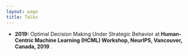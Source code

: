 ```yaml
---
layout: page
title: Talks
---
```

- <b>2019:</b> Optimal Decision Making Under Strategic Behavior at <b>Human-Centric Machine Learning (HCML) Workshop, NeurIPS, Vancouver, Canada, 2019 </b>. 


 


<!--
My name is Inigo Montoya. I have the following qualities:

- I rock a great mustache
- I'm extremely loyal to my family

What else do you need?

### my history

To be honest, I'm having some trouble remembering right now, so why don't you just watch [my movie](http://en.wikipedia.org/wiki/The_Princess_Bride_%28film%29) and it will answer **all** your questions. -->
